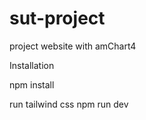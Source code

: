 # sut-project
project website with amChart4


Installation

npm install

run tailwind css
npm run dev
